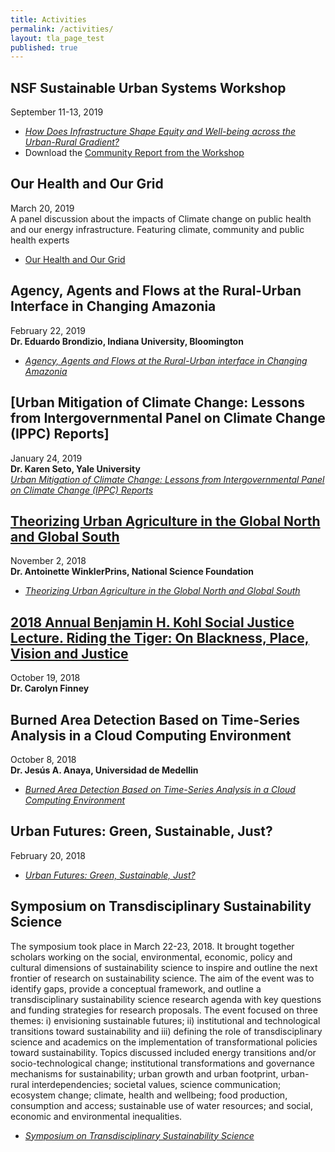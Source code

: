 ```yaml
---
title: Activities
permalink: /activities/
layout: tla_page_test
published: true
---
```

## NSF Sustainable Urban Systems Workshop
September 11-13, 2019  
- [_How Does Infrastructure Shape Equity and Well-being across the Urban-Rural Gradient?_](https://sites.temple.edu/susworkshop/)<br>
- Download the [Community Report from the Workshop](https://drive.google.com/open?id=1yZfBqFTSi6-KWA60W57qnr2kupdbS9Tf)<br>

## Our Health and Our Grid
March 20, 2019  
A panel discussion about the impacts of Climate change on public health and our energy infrastructure. Featuring climate, community and public health experts
- [Our Health and Our Grid](https://events.temple.edu/our-health-our-grid-impacts-of-climate-change)

## Agency, Agents and Flows at the Rural-Urban Interface in Changing Amazonia
February 22, 2019  
**Dr. Eduardo Brondizio, Indiana University, Bloomington**<br>
- [_Agency, Agents and Flows at the Rural-Urban interface in Changing Amazonia_](https://events.temple.edu/dr-eduardo-s-brond%C3%ADzio-agency-agents-and-flows-at-the-rural-urban-interface-in-changing-amazonia)

## [Urban Mitigation of Climate Change: Lessons from Intergovernmental Panel on Climate Change (IPPC) Reports]
January 24, 2019  
**Dr. Karen Seto, Yale University**<br>
[_Urban Mitigation of Climate Change: Lessons from Intergovernmental Panel on Climate Change (IPPC) Reports_](https://liberalarts.temple.edu/news/dr-karen-seto-lecture-january-24th)

## [Theorizing Urban Agriculture in the Global North and Global South]()
November 2, 2018  
**Dr. Antoinette WinklerPrins, National Science Foundation**
- [_Theorizing Urban Agriculture in the Global North and Global South_](https://events.temple.edu/dr-antoinette-winklerprins-theorizing-urban-agriculture-in-the-global-north-global-south)

## [2018 Annual Benjamin H. Kohl Social Justice Lecture. Riding the Tiger: On Blackness, Place, Vision and Justice](https://events.temple.edu/benjamin-h-kohl-social-justice-lecture-dr-carolyn-finney-riding-the-tiger-on-blackness-place-vision)
October 19, 2018  
**Dr. Carolyn Finney**<br>

## Burned Area Detection Based on Time-Series Analysis in a Cloud Computing Environment
October 8, 2018  
**Dr. Jesús A. Anaya, Universidad de Medellin**<br>
- [_Burned Area Detection Based on Time-Series Analysis in a Cloud Computing Environment_](https://events.temple.edu/jesus-a-anaya-burned-area-detection-based-on-time-series-analysis-in-a-cloud-computing-environment)

## Urban Futures: Green, Sustainable, Just?
February 20, 2018<br>
- [_Urban Futures: Green, Sustainable, Just?_](https://events.temple.edu/urban-futures-green-sustainable-just)

## Symposium on Transdisciplinary Sustainability Science
The symposium took place in March 22-23, 2018. It brought together scholars working on the social, environmental, economic, policy and cultural dimensions of sustainability science to inspire and outline the next frontier of research on sustainability science. The aim of the event was to identify gaps, provide a conceptual framework, and outline a transdisciplinary sustainability science research agenda with key questions and funding strategies for research proposals. The event focused on three themes: i) envisioning sustainable futures; ii) institutional and technological transitions toward sustainability and iii) defining the role of transdisciplinary science and academics on the implementation of transformational policies toward sustainability. Topics discussed included energy transitions and/or socio-technological change; institutional transformations and governance mechanisms for sustainability; urban growth and urban footprint, urban-rural interdependencies; societal values, science communication; ecosystem change; climate, health and wellbeing; food production, consumption and access; sustainable use of water resources; and social, economic and environmental inequalities.

- [_Symposium on Transdisciplinary Sustainability Science_](https://events.temple.edu/sites/research/files/images/agenda3.8.18.pdf)
